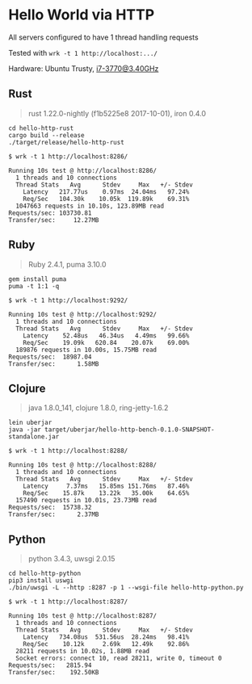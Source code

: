 # Hello World via HTTP

All servers configured to have 1 thread handling requests

Tested with `wrk -t 1 http://localhost:.../`

Hardware: Ubuntu Trusty, i7-3770@3.40GHz

## Rust

> rust 1.22.0-nightly (f1b5225e8 2017-10-01), iron 0.4.0

```
cd hello-http-rust
cargo build --release
./target/release/hello-http-rust
```

```
$ wrk -t 1 http://localhost:8286/

Running 10s test @ http://localhost:8286/
  1 threads and 10 connections
  Thread Stats   Avg      Stdev     Max   +/- Stdev
    Latency   217.77us    0.97ms  24.04ms   97.24%
    Req/Sec   104.30k    10.05k  119.89k    69.31%
  1047663 requests in 10.10s, 123.89MB read
Requests/sec: 103730.81
Transfer/sec:     12.27MB
```

## Ruby

> Ruby 2.4.1, puma 3.10.0

```
gem install puma
puma -t 1:1 -q
```

```
$ wrk -t 1 http://localhost:9292/

Running 10s test @ http://localhost:9292/
  1 threads and 10 connections
  Thread Stats   Avg      Stdev     Max   +/- Stdev
    Latency    52.48us   46.34us   4.49ms   99.66%
    Req/Sec    19.09k   620.84    20.07k    69.00%
  189876 requests in 10.00s, 15.75MB read
Requests/sec:  18987.04
Transfer/sec:      1.58MB
```

## Clojure

> java 1.8.0_141, clojure 1.8.0, ring-jetty-1.6.2

```
lein uberjar
java -jar target/uberjar/hello-http-bench-0.1.0-SNAPSHOT-standalone.jar
```

```
$ wrk -t 1 http://localhost:8288/

Running 10s test @ http://localhost:8288/
  1 threads and 10 connections
  Thread Stats   Avg      Stdev     Max   +/- Stdev
    Latency     7.37ms   15.85ms 151.76ms   87.46%
    Req/Sec    15.87k    13.22k   35.00k    64.65%
  157490 requests in 10.01s, 23.73MB read
Requests/sec:  15738.32
Transfer/sec:      2.37MB
```


## Python

> python 3.4.3, uwsgi 2.0.15

```
cd hello-http-python
pip3 install uswgi
./bin/uwsgi -L --http :8287 -p 1 --wsgi-file hello-http-python.py
```

```
$ wrk -t 1 http://localhost:8287/

Running 10s test @ http://localhost:8287/
  1 threads and 10 connections
  Thread Stats   Avg      Stdev     Max   +/- Stdev
    Latency   734.08us  531.56us  28.24ms   98.41%
    Req/Sec    10.12k     2.69k   12.49k    92.86%
  28211 requests in 10.02s, 1.88MB read
  Socket errors: connect 10, read 28211, write 0, timeout 0
Requests/sec:   2815.94
Transfer/sec:    192.50KB
```
